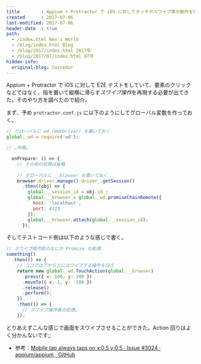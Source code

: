```yaml
---
title        : Appium + Protractor で iOS に対してタッチやスワイプ等の動作を行うには
created      : 2017-07-06
last-modified: 2017-07-06
header-date  : true
path:
  - /index.html Neo's World
  - /blog/index.html Blog
  - /blog/2017/index.html 2017年
  - /blog/2017/07/index.html 07月
hidden-info:
  original-blog: Corredor
---
```


Appium + Protractor で iOS に対して E2E テストをしていて、要素のクリックなどではなく、指を置いて縦横に滑らす*スワイプ操作*を再現する必要が出てきた。そのやり方を調べたので紹介。

まず、予め `protractor.conf.js` に以下のようにしてグローバル変数を作っておく。

```javascript
// グローバルに wd (WebDriver) を置いておく
global._wd = require('wd');

// …中略…

  onPrepare: () => {
    // その他の処理は省略
    
    // グローバルに __blowser を置いておく
    browser.driver.manage().driver_.getSession()
      .then((obj) => {
        global.__session_id = obj.id_;
        global.__browser = global._wd.promiseChainRemote({
          host: 'localhost',
          port: 4723
        });
        global.__browser.attach(global.__session_id);
      });
```

そしてテストコード側は以下のような感じで書く。

```javascript
// スワイプ操作前のなにか Promise な処理
something()
  .then(() => {
    // ココでは下から上にスワイプする操作を行う
    return new global._wd.TouchAction(global.__browser)
      .press({ x: 100, y: 100 })
      .moveTo({ x: 1, y: -100 })
      .release()
      .perform();
    })
    .then(() => {
      // スワイプ操作後の処理…
    });
```

とりあえずこんな感じで画面をスワイプさせることができた。Action 回りはよく分かんないです;;

- 参考：[Mobile tap always taps on x:0.5 y:0.5 · Issue #3024 · appium/appium · GitHub](https://github.com/appium/appium/issues/3024)
